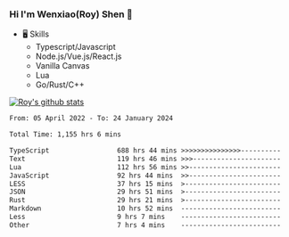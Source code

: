 ### Hi I'm Wenxiao(Roy) Shen 👋
- 🖥 Skills
  - Typescript/Javascript
  - Node.js/Vue.js/React.js
  - Vanilla Canvas
  - Lua
  - Go/Rust/C++

[![Roy's github stats](https://github-readme-stats.vercel.app/api?username=RoyShen12&show_icons=true&theme=radical&hide=prs,contribs)](https://github.com/anuraghazra/github-readme-stats)
<!--START_SECTION:waka-->

```txt
From: 05 April 2022 - To: 24 January 2024

Total Time: 1,155 hrs 6 mins

TypeScript                 688 hrs 44 mins >>>>>>>>>>>>>>>----------   59.26 %
Text                       119 hrs 46 mins >>>----------------------   10.31 %
Lua                        112 hrs 56 mins >>-----------------------   09.72 %
JavaScript                 92 hrs 44 mins  >>-----------------------   07.98 %
LESS                       37 hrs 15 mins  >------------------------   03.21 %
JSON                       29 hrs 51 mins  >------------------------   02.57 %
Rust                       29 hrs 21 mins  >------------------------   02.53 %
Markdown                   10 hrs 52 mins  -------------------------   00.94 %
Less                       9 hrs 7 mins    -------------------------   00.79 %
Other                      7 hrs 4 mins    -------------------------   00.61 %
```

<!--END_SECTION:waka-->
